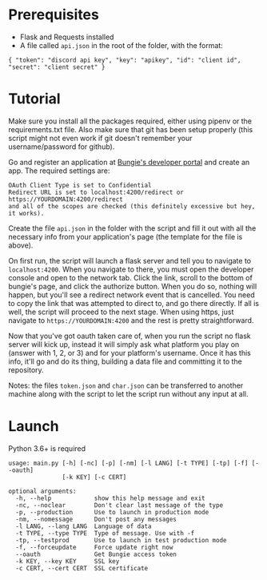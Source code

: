 # Prerequisites

* Flask and Requests installed
* A file called `api.json` in the root of the folder, with the format:

`{
    "token": "discord api key",
    "key": "apikey",
    "id": "client id",
    "secret": "client secret"
}`

# Tutorial

Make sure you install all the packages required, either using pipenv or the requirements.txt file.  Also make sure that git has been setup properly (this script might not even work if git doesn't remember your username/password for github).

Go and register an application at [Bungie's developer portal](https://www.bungie.net/en/Application) and create an app.  The required settings are: 

```
OAuth Client Type is set to Confidential
Redirect URL is set to localhost:4200/redirect or https://YOURDOMAIN:4200/redirect
and all of the scopes are checked (this definitely excessive but hey, it works).
```

Create the file `api.json` in the folder with the script and fill it out with all the necessary info from your application's page (the template for the file is above).

On first run, the script will launch a flask server and tell you to navigate to `localhost:4200`.  When you navigate to there, you must open the developer console and open to the network tab.  Click the link, scroll to the bottom of bungie's page, and click the authorize button.  When you do so, nothing will happen, but you'll see a redirect network event that is cancelled.  You need to copy the link that was attempted to direct to, and go there directly.  If all is well, the script will proceed to the next stage.
When using https, just navigate to `https://YOURDOMAIN:4200` and the rest is pretty straightforward.

Now that you've got oauth taken care of, when you run the script no flask server will kick up, instead it will simply ask what platform you play on (answer with 1, 2, or 3) and for your platform's username.  Once it has this info, it'll go and do its thing, building a data file and committing it to the repository.

Notes: the files `token.json` and `char.json` can be transferred to another machine along with the script to let the script run without any input at all.

# Launch

Python 3.6+ is required

```
usage: main.py [-h] [-nc] [-p] [-nm] [-l LANG] [-t TYPE] [-tp] [-f] [--oauth]
               [-k KEY] [-c CERT]

optional arguments:
  -h, --help            show this help message and exit
  -nc, --noclear        Don't clear last message of the type
  -p, --production      Use to launch in production mode
  -nm, --nomessage      Don't post any messages
  -l LANG, --lang LANG  Language of data
  -t TYPE, --type TYPE  Type of message. Use with -f
  -tp, --testprod       Use to launch in test production mode
  -f, --forceupdate     Force update right now
  --oauth               Get Bungie access token
  -k KEY, --key KEY     SSL key
  -c CERT, --cert CERT  SSL certificate
```
